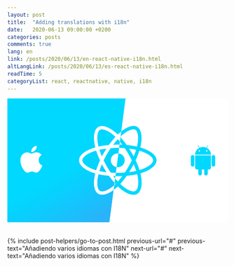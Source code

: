 ```yaml
---
layout: post
title:  "Adding translations with i18n"
date:   2020-06-13 09:00:00 +0200
categories: posts
comments: true
lang: en
link: /posts/2020/06/13/en-react-native-i18n.html
altLangLink: /posts/2020/06/13/es-react-native-i18n.html
readTime: 5
categoryList: react, reactnative, native, i18n
---
```

![x-large header](/assets/reactNativeSeries/ReactNative.png)

  
<br>
{% include post-helpers/go-to-post.html previous-url="#" previous-text="Añadiendo varios idiomas con I18N" next-url="#" next-text="Añadiendo varios idiomas con I18N" %}
<br>
